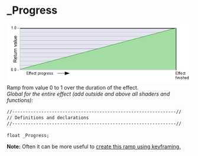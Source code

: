 # _Progress   
![](images/_Progress.png)   
Ramp from value 0 to 1 over the duration of the effect.  
*Global for the entire effect (add outside and above all shaders and functions):*
```` Code
//--------------------------------------------------------------//
// Definitions and declarations
//--------------------------------------------------------------//

float _Progress;
````  

**Note:** Often it can be more useful to [create this ramp using keyframing.](../Basics/Variables_etc/Auto_synced/_Progress.md)
